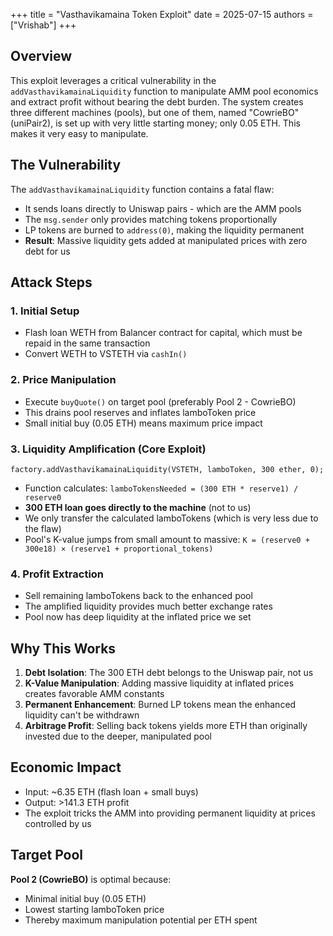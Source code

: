+++
title = "Vasthavikamaina Token Exploit"
date = 2025-07-15
authors = ["Vrishab"]
+++


## Overview

This exploit leverages a critical vulnerability in the `addVasthavikamainaLiquidity` function to manipulate AMM pool economics and extract profit without bearing the debt burden. The system creates three different machines (pools), but one of them, named "CowrieBO" (uniPair2), is set up with very little starting money; only 0.05 ETH. This makes it very easy to manipulate.

## The Vulnerability

The `addVasthavikamainaLiquidity` function contains a fatal flaw:

- It sends loans directly to Uniswap pairs - which are the AMM pools
- The `msg.sender` only provides matching tokens proportionally
- LP tokens are burned to `address(0)`, making the liquidity permanent
- **Result**: Massive liquidity gets added at manipulated prices with zero debt for us

## Attack Steps

### 1. Initial Setup

- Flash loan WETH from Balancer contract for capital, which must be repaid in the same transaction
- Convert WETH to VSTETH via `cashIn()`

### 2. Price Manipulation

- Execute `buyQuote()` on target pool (preferably Pool 2 - CowrieBO)
- This drains pool reserves and inflates lamboToken price
- Small initial buy (0.05 ETH) means maximum price impact

### 3. Liquidity Amplification (Core Exploit)

```solidity
factory.addVasthavikamainaLiquidity(VSTETH, lamboToken, 300 ether, 0);
```

- Function calculates: `lamboTokensNeeded = (300 ETH * reserve1) / reserve0`
- **300 ETH loan goes directly to the machine** (not to us)
- We only transfer the calculated lamboTokens (which is very less due to the flaw)
- Pool's K-value jumps from small amount to massive: `K = (reserve0 + 300e18) × (reserve1 + proportional_tokens)`

### 4. Profit Extraction

- Sell remaining lamboTokens back to the enhanced pool
- The amplified liquidity provides much better exchange rates
- Pool now has deep liquidity at the inflated price we set

## Why This Works

1. **Debt Isolation**: The 300 ETH debt belongs to the Uniswap pair, not us
2. **K-Value Manipulation**: Adding massive liquidity at inflated prices creates favorable AMM constants
3. **Permanent Enhancement**: Burned LP tokens mean the enhanced liquidity can't be withdrawn
4. **Arbitrage Profit**: Selling back tokens yields more ETH than originally invested due to the deeper, manipulated pool

## Economic Impact

- Input: ~6.35 ETH (flash loan + small buys)
- Output: >141.3 ETH profit
- The exploit tricks the AMM into providing permanent liquidity at prices controlled by us

## Target Pool

**Pool 2 (CowrieBO)** is optimal because:

- Minimal initial buy (0.05 ETH)
- Lowest starting lamboToken price
- Thereby maximum manipulation potential per ETH spent

